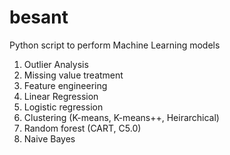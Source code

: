 # besant
Python script to perform Machine Learning models 


1. Outlier Analysis
2. Missing value treatment
3. Feature engineering
4. Linear Regression
5. Logistic regression
6. Clustering (K-means, K-means++, Heirarchical)
7. Random forest (CART, C5.0)
8. Naive Bayes

